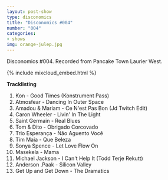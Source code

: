 ```yaml
---
layout: post-show
type: disconomics
title: "Disconomics #004"
number: "004"
categories:
- shows
img: orange-julep.jpg
---
```


Disconomics #004. Recorded from Pancake Town Laurier West.

{% include mixcloud_embed.html %}

**Tracklisting**

1. Kon - Good Times (Konstrument Pass)
1. Atmosfear - Dancing In Outer Space
1. Amadou & Mariam - Ce N'est Pas Bon (Jd Twitch Edit)
1. Caron Wheeler - Livin' In The Light
1. Saint Germain - Real Blues
1. Tom & Dito - Obrigado Corcovado
1. Trio Esperança - Não Aguento Você
1. Tim Maia - Que Beleza
1. Sonya Spence - Let Love Flow On
1. Masekela - Mama
1. Michael Jackson - I Can't Help It (Todd Terje Rekutt)
1. Anderson .Paak - Silicon Valley
1. Get Up and Get Down - The Dramatics

